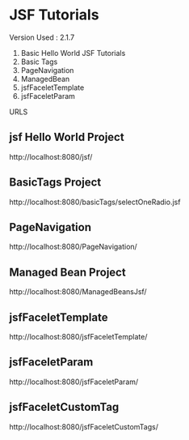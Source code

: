 # JSF Tutorials

Version Used : 2.1.7

1. Basic Hello World JSF Tutorials
2. Basic Tags
3. PageNavigation
4. ManagedBean
5. jsfFaceletTemplate
6. jsfFaceletParam

URLS

jsf Hello World Project 
-----------
http://localhost:8080/jsf/

BasicTags Project
-----------------
http://localhost:8080/basicTags/selectOneRadio.jsf

PageNavigation
---------------
http://localhost:8080/PageNavigation/

Managed Bean Project
---------------------
http://localhost:8080/ManagedBeansJsf/

jsfFaceletTemplate
------------------
http://localhost:8080/jsfFaceletTemplate/

jsfFaceletParam
------------------
http://localhost:8080/jsfFaceletParam/

jsfFaceletCustomTag
------------------
http://localhost:8080/jsfFaceletCustomTags/


